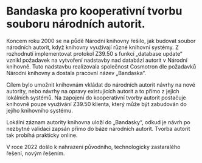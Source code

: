 # Bandaska pro kooperativní tvorbu souboru národních autorit.

Koncem roku 2000 se na půdě Národní knihovny řešilo, jak budovat soubor národních autorit, když knihovny využívají různé knihovní systémy. Z rozhodnutí implementovat protokol Z39.50 s funkcí „database update“ vznikl požadavek na vytvoření nadstavby nad databází autorit v Národní knihovně. Tuto nadstavbu realizovala společnost Cosmotron dle požadavků Národní knihovny a dostala pracovní název „Bandaska“.

Cílem bylo umožnit knihovnám vkládat do národních autorit návrhy na nové autority, nebo návrhy na opravy existujících autorit a to přímo z jejich lokálních systémů. Na zapojení do kooperativní tvorby autorit postačuje knihovně pouze využívání Z39.50 klienta, který může být zabudován do jejího knihovního systému.

Lokální záznam autority knihovna uloží do „Bandasky“, odkud je návrh po nezbytné validaci zapsán přímo do báze národních autorit. Tvorba autorit tak probíhá prakticky online.

V roce 2022 došlo k nahrazení původního, technologicky zastaralého řešení, novým řešením.
